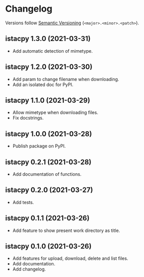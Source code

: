 # Changelog

Versions follow [Semantic Versioning](https://semver.org/) (`<major>.<minor>.<patch>`).

## istacpy 1.3.0 (2021-03-31)

- Add automatic detection of mimetype.

## istacpy 1.2.0 (2021-03-30)

- Add param to change filename when downloading.
- Add an isolated doc for PyPI.

## istacpy 1.1.0 (2021-03-29)

- Allow mimetype when downloading files.
- Fix docstrings.

## istacpy 1.0.0 (2021-03-28)

- Publish package on PyPI.

## istacpy 0.2.1 (2021-03-28)

- Add documentation of functions.

## istacpy 0.2.0 (2021-03-27)

- Add tests.

## istacpy 0.1.1 (2021-03-26)

- Add feature to show present work directory as title.

## istacpy 0.1.0 (2021-03-26)

- Add features for upload, download, delete and list files.
- Add documentation.
- Add changelog.
